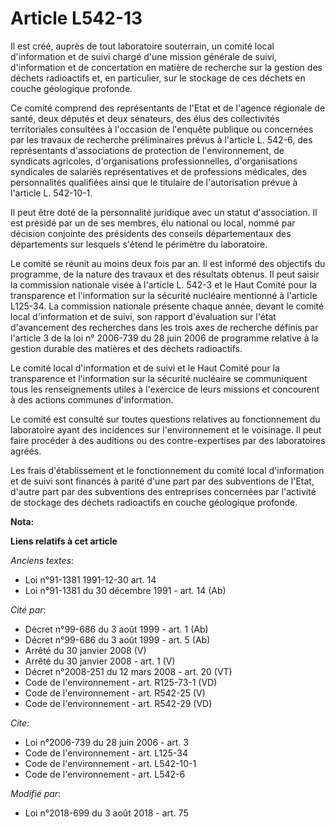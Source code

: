 # Article L542-13

Il est créé, auprès de tout laboratoire souterrain, un comité local d'information et de suivi chargé d'une mission générale
de suivi, d'information et de concertation en matière de recherche sur la gestion des déchets radioactifs et, en particulier,
sur le stockage de ces déchets en couche géologique profonde.

Ce comité comprend des représentants de l'Etat et de l'agence régionale de santé, deux députés et deux sénateurs, des élus
des collectivités territoriales consultées à l'occasion de l'enquête publique ou concernées par les travaux de recherche
préliminaires prévus à l'article L. 542-6, des représentants d'associations de protection de l'environnement, de syndicats
agricoles, d'organisations professionnelles, d'organisations syndicales de salariés représentatives et de professions
médicales, des personnalités qualifiées ainsi que le titulaire de l'autorisation prévue à l'article L. 542-10-1.

Il peut être doté de la personnalité juridique avec un statut d'association. Il est présidé par un de ses membres, élu
national ou local, nommé par décision conjointe des présidents des conseils départementaux des départements sur lesquels
s'étend le périmètre du laboratoire.

Le comité se réunit au moins deux fois par an. Il est informé des objectifs du programme, de la nature des travaux et des
résultats obtenus. Il peut saisir la commission nationale visée à l'article L. 542-3 et le Haut Comité pour la transparence
et l'information sur la sécurité nucléaire mentionné à l'article L125-34. La commission nationale présente chaque année,
devant le comité local d'information et de suivi, son rapport d'évaluation sur l'état d'avancement des recherches dans les
trois axes de recherche définis par l'article 3 de la loi n° 2006-739 du 28 juin 2006 de programme relative à la gestion
durable des matières et des déchets radioactifs.

Le comité local d'information et de suivi et le Haut Comité pour la transparence et l'information sur la sécurité nucléaire
se communiquent tous les renseignements utiles à l'exercice de leurs missions et concourent à des actions communes
d'information.

Le comité est consulté sur toutes questions relatives au fonctionnement du laboratoire ayant des incidences sur
l'environnement et le voisinage. Il peut faire procéder à des auditions ou des contre-expertises par des laboratoires agréés.

Les frais d'établissement et le fonctionnement du comité local d'information et de suivi sont financés à parité d'une part
par des subventions de l'Etat, d'autre part par des subventions des entreprises concernées par l'activité de stockage des
déchets radioactifs en couche géologique profonde.

**Nota:**



**Liens relatifs à cet article**

_Anciens textes_:

  - Loi n°91-1381 1991-12-30 art. 14
  - Loi n°91-1381 du 30 décembre 1991 - art. 14 (Ab)

_Cité par_:

  - Décret n°99-686 du 3 août 1999 - art. 1 (Ab)
  - Décret n°99-686 du 3 août 1999 - art. 5 (Ab)
  - Arrêté du 30 janvier 2008 (V)
  - Arrêté du 30 janvier 2008 - art. 1 (V)
  - Décret n°2008-251 du 12 mars 2008 - art. 20 (VT)
  - Code de l'environnement - art. R125-73-1 (VD)
  - Code de l'environnement - art. R542-25 (V)
  - Code de l'environnement - art. R542-29 (VD)

_Cite_:

  - Loi n°2006-739 du 28 juin 2006 - art. 3
  - Code de l'environnement - art. L125-34
  - Code de l'environnement - art. L542-10-1
  - Code de l'environnement - art. L542-6

_Modifié par_:

  - Loi n°2018-699 du 3 août 2018 - art. 75
